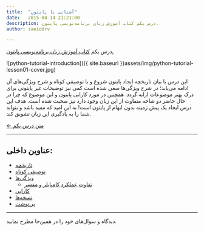 ```yaml
---
title:  "آشنایی با پایتون"
date:   2015-04-14 21:21:00
description: درس یکم کتاب آموزش زبان برنامه‌نویسی پایتون.
author: saeiddrv

---
```

درس یکم [کتاب آموزش زبان برنامه‌نویسی پایتون.](http://coderz.ir/python)

![python-tutorial-introduction]({{ site.baseurl }}assets/img/python-tutorial-lesson01-cover.jpg)

این درس با بیان تاریخچه ایجاد پایتون شروع و با توصیفی کوتاه و شرح ویژگی‌های آن ادامه می‌یابد؛ در شرح ویژگی‌ها سعی شده است کمی نیز توضیحات غیر پایتونی برای درک بهتر موضوعات ارایه گردد. همچنین در مورد کارایی پایتون و این موضوع که چرا در حال حاضر دو شاخه متفاوت از این زبان وجود دارد نیز صحبت شده است. هدف این درس ایجاد یک پیش زمینه‌ بدون ابهام از پایتون است! به این امید که مفید باشد و بتواند شما را به یادگیری این زبان تشویق کند.


[← متن درس یکم](http://python.coderz.ir/lessons/l01.html)

---
عناوین داخلی:
---
* [تاریخچه](http://python.coderz.ir/lessons/l01.html#id2)
* [توصیفی کوتاه](http://python.coderz.ir/lessons/l01.html#id8)
* [ویژگی‌ها](http://python.coderz.ir/lessons/l01.html#id12)
    * [تفاوت عملکرد کامپایلر و مفسر](http://python.coderz.ir/lessons/l01.html#id18)
* [کارایی](http://python.coderz.ir/lessons/l01.html#id23)
* [نسخه‌ها](http://python.coderz.ir/lessons/l01.html#id27)
* [پی‌نوشت](http://python.coderz.ir/lessons/l01.html#id29)

---

دیدگاه و سوال‌های خود را در همین‌جا مطرح نمایید.
